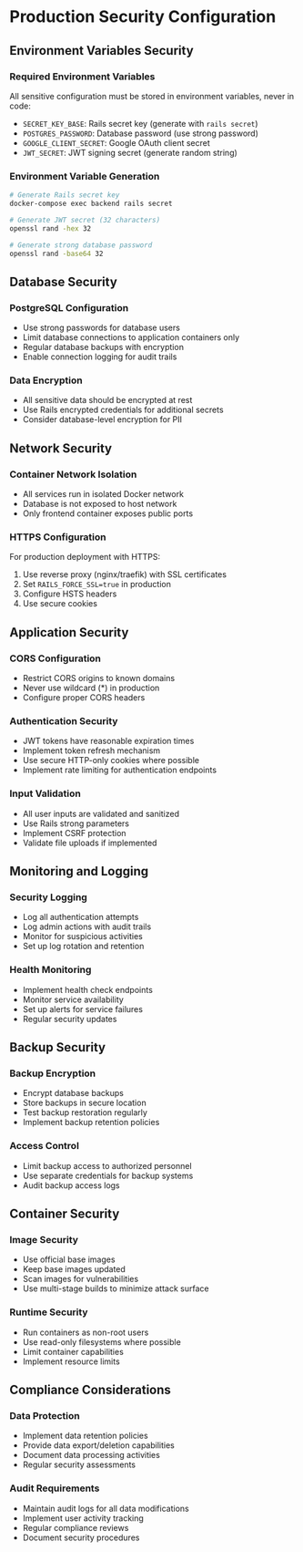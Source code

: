 # Production Security Configuration

## Environment Variables Security

### Required Environment Variables

All sensitive configuration must be stored in environment variables, never in code:

- `SECRET_KEY_BASE`: Rails secret key (generate with `rails secret`)
- `POSTGRES_PASSWORD`: Database password (use strong password)
- `GOOGLE_CLIENT_SECRET`: Google OAuth client secret
- `JWT_SECRET`: JWT signing secret (generate random string)

### Environment Variable Generation

```bash
# Generate Rails secret key
docker-compose exec backend rails secret

# Generate JWT secret (32 characters)
openssl rand -hex 32

# Generate strong database password
openssl rand -base64 32
```

## Database Security

### PostgreSQL Configuration

- Use strong passwords for database users
- Limit database connections to application containers only
- Regular database backups with encryption
- Enable connection logging for audit trails

### Data Encryption

- All sensitive data should be encrypted at rest
- Use Rails encrypted credentials for additional secrets
- Consider database-level encryption for PII

## Network Security

### Container Network Isolation

- All services run in isolated Docker network
- Database is not exposed to host network
- Only frontend container exposes public ports

### HTTPS Configuration

For production deployment with HTTPS:

1. Use reverse proxy (nginx/traefik) with SSL certificates
2. Set `RAILS_FORCE_SSL=true` in production
3. Configure HSTS headers
4. Use secure cookies

## Application Security

### CORS Configuration

- Restrict CORS origins to known domains
- Never use wildcard (\*) in production
- Configure proper CORS headers

### Authentication Security

- JWT tokens have reasonable expiration times
- Implement token refresh mechanism
- Use secure HTTP-only cookies where possible
- Implement rate limiting for authentication endpoints

### Input Validation

- All user inputs are validated and sanitized
- Use Rails strong parameters
- Implement CSRF protection
- Validate file uploads if implemented

## Monitoring and Logging

### Security Logging

- Log all authentication attempts
- Log admin actions with audit trails
- Monitor for suspicious activities
- Set up log rotation and retention

### Health Monitoring

- Implement health check endpoints
- Monitor service availability
- Set up alerts for service failures
- Regular security updates

## Backup Security

### Backup Encryption

- Encrypt database backups
- Store backups in secure location
- Test backup restoration regularly
- Implement backup retention policies

### Access Control

- Limit backup access to authorized personnel
- Use separate credentials for backup systems
- Audit backup access logs

## Container Security

### Image Security

- Use official base images
- Keep base images updated
- Scan images for vulnerabilities
- Use multi-stage builds to minimize attack surface

### Runtime Security

- Run containers as non-root users
- Use read-only filesystems where possible
- Limit container capabilities
- Implement resource limits

## Compliance Considerations

### Data Protection

- Implement data retention policies
- Provide data export/deletion capabilities
- Document data processing activities
- Regular security assessments

### Audit Requirements

- Maintain audit logs for all data modifications
- Implement user activity tracking
- Regular compliance reviews
- Document security procedures
